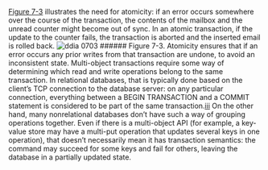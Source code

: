 [Figure 7-3](#fig_transactions_atomicity) illustrates the need for atomicity: if an error occurs somewhere
over the course of the transaction, the contents of the mailbox and the unread counter might become out
of sync. In an atomic transaction, if the update to the counter fails, the transaction is aborted
and the inserted email is rolled back. ![ddia 0703](assets/ddia_0703.png) ###### Figure 7-3. Atomicity ensures that if an error occurs any prior writes from that transaction are undone, to avoid an inconsistent state. 
Multi-object transactions require some way of determining which read and write operations belong to
the same transaction. In relational databases, that is typically done based on the client’s TCP
connection to the database server: on any particular connection, everything between a BEGIN
TRANSACTION and a COMMIT statement is considered to be part of the same
transaction.[iii](ch07.html#idm140605774697856) On the other hand, many nonrelational databases don’t have such a way of grouping operations
together. Even if there is a multi-object API (for example, a key-value store may have a multi-put
operation that updates several keys in one operation), that doesn’t necessarily mean it has
transaction semantics: the command may succeed for some keys and fail for others, leaving the
database in a partially updated state.